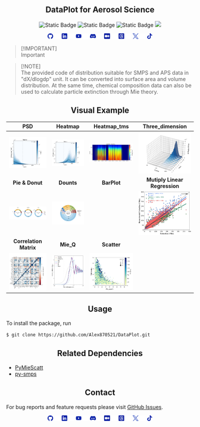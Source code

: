 ## <div align="center">DataPlot for Aerosol Science</div>

<p align="center">

  <img alt="Static Badge" src="https://img.shields.io/badge/python-3.12-blue?logo=python">
  <img alt="Static Badge" src="https://img.shields.io/badge/License-MIT-yellow">
  <img alt="Static Badge" src="https://img.shields.io/badge/github-updating-red?logo=github">
  <img src="https://img.shields.io/badge/testing-green?logo=Pytest&logoColor=blue">

</p>

<div align="center">

  <a href="https://github.com/Alex870521/DataPlot"><img src="assets/media/logo-social-github.png" width="3%" alt="Alex870521 GitHub"></a>
  <img src="assets/media/logo-transparent.png" width="3%">
  <a href="https://www.linkedin.com/in/Alex870521/"><img src="assets/media/logo-social-linkedin.png" width="3%" alt="Alex870521 LinkedIn"></a>
  <img src="assets/media/logo-transparent.png" width="3%">
  <a href="https://www.youtube.com/@user-zc9nd2wn1i"><img src="assets/media/logo-social-youtube.png" width="3%" alt="Alex870521 YouTube"></a>
  <img src="assets/media/logo-transparent.png" width="3%">
  <a href="https://www.youtube.com/@user-zc9nd2wn1i"><img src="assets/media/logo-social-discord.png" width="3%" alt="Alex870521 Discord"></a>
  <img src="assets/media/logo-transparent.png" width="3%">
  <a href="https://medium.com/@alex870521"><img src="assets/media/logo-social-medium.png" width="3%" alt="Alex870521 Medium"></a>
  <img src="assets/media/logo-transparent.png" width="3%">
  <a href="https://www.threads.net/@mas__870521"><img src="assets/media/logo-social-threads.png" width="3%" alt="Alex870521 Medium"></a>
  <img src="assets/media/logo-transparent.png" width="3%">
  <a href=""><img src="assets/media/logo-social-twitter.png" width="3%" alt="Alex870521 Twitter"></a>
  <img src="assets/media/logo-transparent.png" width="3%">
  <a href=""><img src="assets/media/logo-social-tiktok.png" width="3%" alt="Alex870521 Tiktok"></a>

</div>

> [!IMPORTANT]\
> Important

> [!NOTE]\
> The provided code of distribution suitable for SMPS and APS data in "dX/dlogdp" unit. 
> It can be converted into surface area and volume distribution. At the same time, 
> chemical composition data can also be used to calculate particle extinction through Mie theory.


## <div align="center">Visual Example</div>

|                       **PSD**                        |                   **Heatmap**                    |                **Heatmap_tms**                |              **Three_dimension**              |
|:----------------------------------------------------:|:------------------------------------------------:|:---------------------------------------------:|:---------------------------------------------:|
|       ![PSD 1](assets/figure/PNSD_heatmap.png)       |  ![PSD Heatmap](assets/figure/PVSD_heatmap.png)  | ![PSD Heatmap](assets/figure/psd_heatmap.png) |      ![PSD 3D](assets/figure/psd_3D.png)      |
|                   **Pie & Donut**                    |                    **Dounts**                    |                  **BarPlot**                  |         **Mutiply Linear Regression**         |
|  ![IMPROVE donuts](assets/figure/IMPROVE_donut.png)  | ![IMPROVE bar](assets/figure/IMPROVE_donuts.png) |                                               | ![IMPROVE MLR](assets/figure/IMPROVE_MLR.png) |
|                **Correlation Matrix**                |                    **Mie_Q**                     |                  **Scatter**                  |                                               |
| ![Correlation Matrix](assets/figure/corr_matrix.png) |        ![Mie Q](assets/figure/Mie_Q.png)         |     ![scatter](assets/figure/scatter.png)     |                                               |




## <div align="center">Usage</div>

To install the package, run

    $ git clone https://github.com/Alex870521/DataPlot.git


## <div align="center">Related Dependencies</div>
* [PyMieScatt](https://github.com/bsumlin/PyMieScatt.git)
* [py-smps](https://github.com/quant-aq/py-smps.git)


## <div align="center">Contact</div>
For bug reports and feature requests please visit [GitHub Issues](https://github.com/Alex870521/DataPlot/issues).

<div align="center">

  <a href="https://github.com/Alex870521/DataPlot"><img src="assets/media/logo-social-github.png" width="3%" alt="Alex870521 GitHub"></a>
  <img src="assets/media/logo-transparent.png" width="3%">
  <a href="https://www.linkedin.com/in/Alex870521/"><img src="assets/media/logo-social-linkedin.png" width="3%" alt="Alex870521 LinkedIn"></a>
  <img src="assets/media/logo-transparent.png" width="3%">
  <a href="https://www.youtube.com/@user-zc9nd2wn1i"><img src="assets/media/logo-social-youtube.png" width="3%" alt="Alex870521 YouTube"></a>
  <img src="assets/media/logo-transparent.png" width="3%">
  <a href="https://www.youtube.com/@user-zc9nd2wn1i"><img src="assets/media/logo-social-discord.png" width="3%" alt="Alex870521 Discord"></a>
  <img src="assets/media/logo-transparent.png" width="3%">
  <a href="https://medium.com/@alex870521"><img src="assets/media/logo-social-medium.png" width="3%" alt="Alex870521 Medium"></a>
  <img src="assets/media/logo-transparent.png" width="3%">
  <a href="https://www.threads.net/@mas__870521"><img src="assets/media/logo-social-threads.png" width="3%" alt="Alex870521 Medium"></a>
  <img src="assets/media/logo-transparent.png" width="3%">
  <a href=""><img src="assets/media/logo-social-twitter.png" width="3%" alt="Alex870521 Twitter"></a>
  <img src="assets/media/logo-transparent.png" width="3%">
  <a href=""><img src="assets/media/logo-social-tiktok.png" width="3%" alt="Alex870521 Tiktok"></a>

</div>
